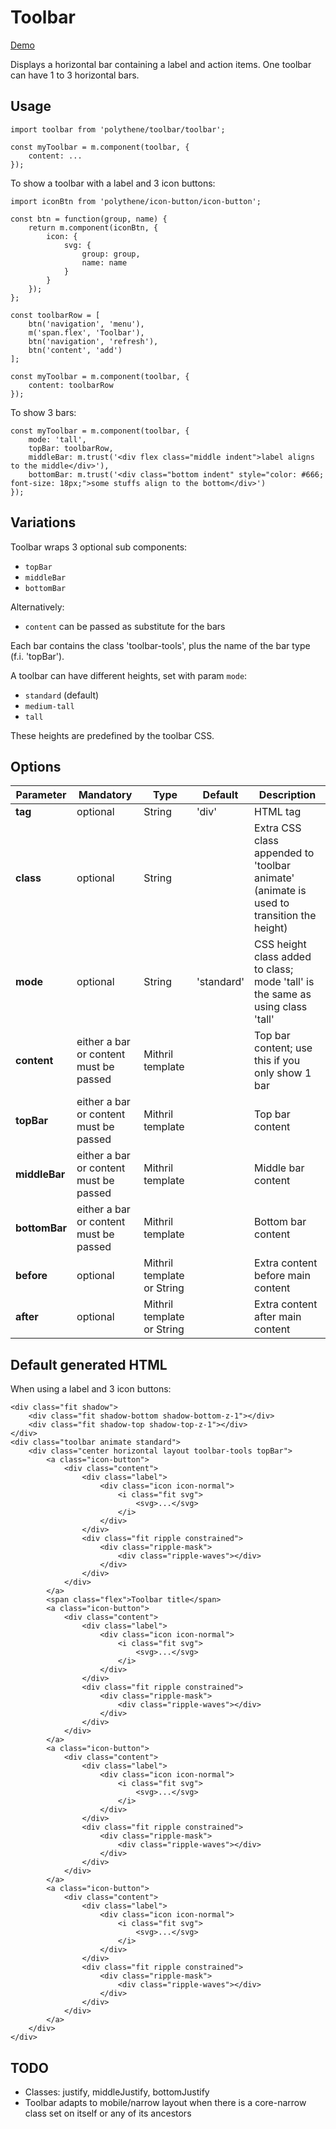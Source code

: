 # Toolbar

<a class="btn-demo" href="http://arthurclemens.github.io/Polythene-examples/index.html#/toolbar">Demo</a>

Displays a horizontal bar containing a label and action items. One toolbar can have 1 to 3 horizontal bars.


## Usage

	import toolbar from 'polythene/toolbar/toolbar';

	const myToolbar = m.component(toolbar, {
        content: ...
    });

To show a toolbar with a label and 3 icon buttons:

	import iconBtn from 'polythene/icon-button/icon-button';
	
	const btn = function(group, name) {
	    return m.component(iconBtn, {
	        icon: {
	            svg: {
	                group: group,
	                name: name
	            }
	        }
	    });
	};

	const toolbarRow = [
        btn('navigation', 'menu'),
        m('span.flex', 'Toolbar'),
        btn('navigation', 'refresh'),
        btn('content', 'add')
    ];

	const myToolbar = m.component(toolbar, {
        content: toolbarRow
    });

To show 3 bars:

	const myToolbar = m.component(toolbar, {
		mode: 'tall',
		topBar: toolbarRow,
		middleBar: m.trust('<div flex class="middle indent">label aligns to the middle</div>'),
		bottomBar: m.trust('<div class="bottom indent" style="color: #666; font-size: 18px;">some stuffs align to the bottom</div>')
    });


## Variations

Toolbar wraps 3 optional sub components:
* `topBar`
* `middleBar`
* `bottomBar`

Alternatively:
* `content` can be passed as substitute for the bars

Each bar contains the class 'toolbar-tools', plus the name of the bar type (f.i. 'topBar').

A toolbar can have different heights, set with param `mode`:

* `standard` (default)
* `medium-tall`
* `tall`

These heights are predefined by the toolbar CSS.


## Options

| **Parameter** |  **Mandatory** | **Type** | **Default** | **Description** |
| ------------- | -------------- | -------- | ----------- | --------------- |
| **tag** | optional | String | 'div' | HTML tag |
| **class** | optional | String |  | Extra CSS class appended to 'toolbar animate' (animate is used to transition the height) |
| **mode** | optional | String | 'standard' | CSS height class added to class; mode 'tall' is the same as using class 'tall' |
| **content** | either a bar or content must be passed | Mithril template | | Top bar content; use this if you only show 1 bar |
| **topBar** | either a bar or content must be passed | Mithril template | | Top bar content |
| **middleBar** | either a bar or content must be passed | Mithril template | | Middle bar content |
| **bottomBar** | either a bar or content must be passed | Mithril template | | Bottom bar content |
| **before** | optional | Mithril template or String | | Extra content before main content |
| **after** | optional | Mithril template or String | | Extra content after main content |


## Default generated HTML

When using a label and 3 icon buttons:

	<div class="fit shadow">
	    <div class="fit shadow-bottom shadow-bottom-z-1"></div>
	    <div class="fit shadow-top shadow-top-z-1"></div>
	</div>
	<div class="toolbar animate standard">
	    <div class="center horizontal layout toolbar-tools topBar">
	        <a class="icon-button">
	            <div class="content">
	                <div class="label">
	                    <div class="icon icon-normal">
	                        <i class="fit svg">
	                            <svg>...</svg>
	                        </i>
	                    </div>
	                </div>
	                <div class="fit ripple constrained">
	                    <div class="ripple-mask">
	                        <div class="ripple-waves"></div>
	                    </div>
	                </div>
	            </div>
	        </a>
	        <span class="flex">Toolbar title</span>
	        <a class="icon-button">
	            <div class="content">
	                <div class="label">
	                    <div class="icon icon-normal">
	                        <i class="fit svg">
	                            <svg>...</svg>
	                        </i>
	                    </div>
	                </div>
	                <div class="fit ripple constrained">
	                    <div class="ripple-mask">
	                        <div class="ripple-waves"></div>
	                    </div>
	                </div>
	            </div>
	        </a>
	        <a class="icon-button">
	            <div class="content">
	                <div class="label">
	                    <div class="icon icon-normal">
	                        <i class="fit svg">
	                            <svg>...</svg>
	                        </i>
	                    </div>
	                </div>
	                <div class="fit ripple constrained">
	                    <div class="ripple-mask">
	                        <div class="ripple-waves"></div>
	                    </div>
	                </div>
	            </div>
	        </a>
	        <a class="icon-button">
	            <div class="content">
	                <div class="label">
	                    <div class="icon icon-normal">
	                        <i class="fit svg">
	                            <svg>...</svg>
	                        </i>
	                    </div>
	                </div>
	                <div class="fit ripple constrained">
	                    <div class="ripple-mask">
	                        <div class="ripple-waves"></div>
	                    </div>
	                </div>
	            </div>
	        </a>
	    </div>
	</div>



## TODO

* Classes: justify, middleJustify, bottomJustify
* Toolbar adapts to mobile/narrow layout when there is a core-narrow class set on itself or any of its ancestors

